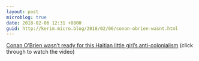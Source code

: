 ```yaml
---
layout: post
microblog: true
date: 2018-02-06 12:31 +0800
guid: http://kerim.micro.blog/2018/02/06/conan-obrien-wasnt.html
---
```

[Conan O’Brien wasn’t ready for this Haitian little girl’s anti-colonialism](http://afropunk.com/2018/02/conan-obrian-wasnt-ready-haitian-little-girls-anti-colonialism/) (click through to watch the video)

